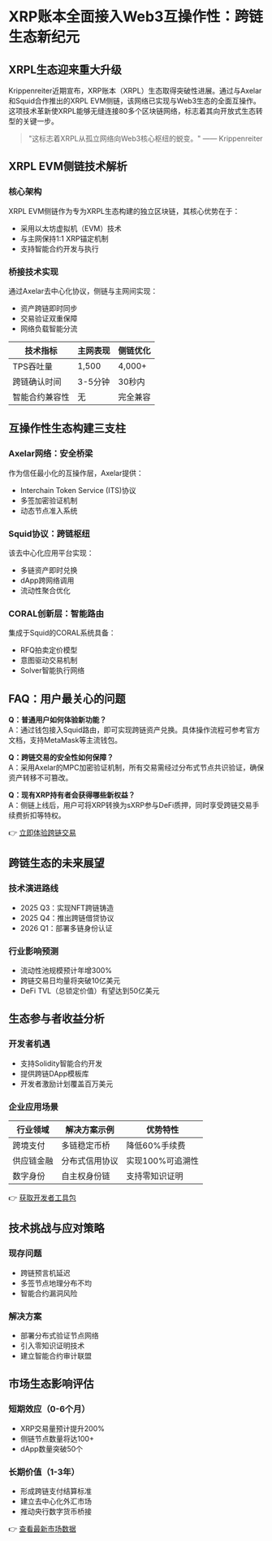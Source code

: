 # XRP账本全面接入Web3互操作性：跨链生态新纪元

## XRPL生态迎来重大升级
Krippenreiter近期宣布，XRP账本（XRPL）生态取得突破性进展。通过与Axelar和Squid合作推出的XRPL EVM侧链，该网络已实现与Web3生态的全面互操作。这项技术革新使XRPL能够无缝连接80多个区块链网络，标志着其向开放式生态转型的关键一步。

> "这标志着XRPL从孤立网络向Web3核心枢纽的蜕变。" —— Krippenreiter

## XRPL EVM侧链技术解析

### 核心架构
XRPL EVM侧链作为专为XRPL生态构建的独立区块链，其核心优势在于：
- 采用以太坊虚拟机（EVM）技术
- 与主网保持1:1 XRP锚定机制
- 支持智能合约开发与执行

### 桥接技术实现
通过Axelar去中心化协议，侧链与主网间实现：
- 资产跨链即时同步
- 交易验证双重保障
- 网络负载智能分流

| 技术指标       | 主网表现 | 侧链优化 |
|----------------|----------|----------|
| TPS吞吐量      | 1,500    | 4,000+   |
| 跨链确认时间   | 3-5分钟  | 30秒内   |
| 智能合约兼容性 | 无       | 完全兼容 |

## 互操作性生态构建三支柱

### Axelar网络：安全桥梁
作为信任最小化的互操作层，Axelar提供：
- Interchain Token Service (ITS)协议
- 多签加密验证机制
- 动态节点准入系统

### Squid协议：跨链枢纽
该去中心化应用平台实现：
- 多链资产即时兑换
- dApp跨网络调用
- 流动性聚合优化

### CORAL创新层：智能路由
集成于Squid的CORAL系统具备：
- RFQ拍卖定价模型
- 意图驱动交易机制
- Solver智能执行网络

## FAQ：用户最关心的问题

**Q：普通用户如何体验新功能？**  
A：通过钱包接入Squid路由，即可实现跨链资产兑换。具体操作流程可参考官方文档，支持MetaMask等主流钱包。

**Q：跨链交易的安全性如何保障？**  
A：采用Axelar的MPC加密验证机制，所有交易需经过分布式节点共识验证，确保资产转移不可篡改。

**Q：现有XRP持有者会获得哪些新权益？**  
A：侧链上线后，用户可将XRP转换为sXRP参与DeFi质押，同时享受跨链交易手续费折扣等特权。

👉 [立即体验跨链交易](https://bit.ly/okx_welcome)

## 跨链生态的未来展望

### 技术演进路线
- 2025 Q3：实现NFT跨链铸造
- 2025 Q4：推出跨链借贷协议
- 2026 Q1：部署多链身份认证

### 行业影响预测
- 流动性池规模预计年增300%
- 跨链交易日均量将突破10亿美元
- DeFi TVL（总锁定价值）有望达到50亿美元

## 生态参与者收益分析

### 开发者机遇
- 支持Solidity智能合约开发
- 提供跨链DApp模板库
- 开发者激励计划覆盖百万美元

### 企业应用场景
| 行业领域 | 解决方案示例 | 优势特性 |
|----------|--------------|----------|
| 跨境支付 | 多链稳定币桥 | 降低60%手续费 |
| 供应链金融 | 分布式信用协议 | 实现100%可追溯性 |
| 数字身份 | 自主权身份链 | 支持零知识证明 |

👉 [获取开发者工具包](https://bit.ly/okx_welcome)

## 技术挑战与应对策略

### 现存问题
- 跨链预言机延迟
- 多签节点地理分布不均
- 智能合约漏洞风险

### 解决方案
- 部署分布式验证节点网络
- 引入零知识证明技术
- 建立智能合约审计联盟

## 市场生态影响评估

### 短期效应（0-6个月）
- XRP交易量预计提升200%
- 侧链节点数量将达100+
- dApp数量突破50个

### 长期价值（1-3年）
- 形成跨链支付结算标准
- 建立去中心化外汇市场
- 推动央行数字货币桥接

👉 [查看最新市场数据](https://bit.ly/okx_welcome)